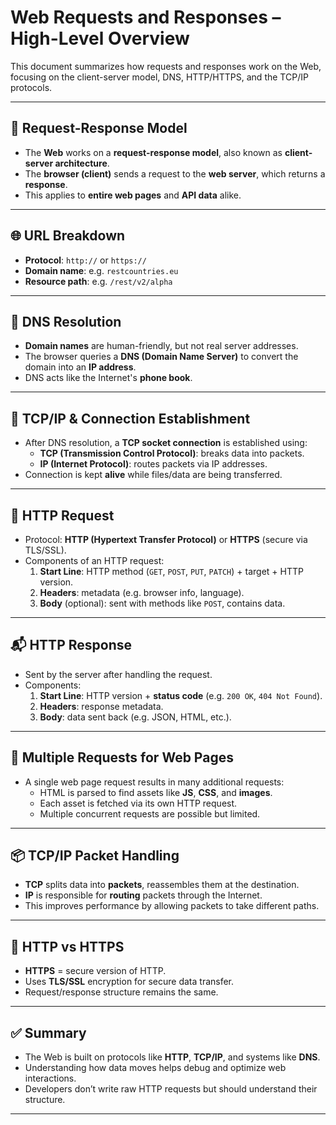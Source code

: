 # Web Requests and Responses – High-Level Overview

This document summarizes how requests and responses work on the Web, focusing on the client-server model, DNS, HTTP/HTTPS, and the TCP/IP protocols.

---

## 🔁 Request-Response Model

- The **Web** works on a **request-response model**, also known as **client-server architecture**.
- The **browser (client)** sends a request to the **web server**, which returns a **response**.
- This applies to **entire web pages** and **API data** alike.

---

## 🌐 URL Breakdown

- **Protocol**: `http://` or `https://`
- **Domain name**: e.g. `restcountries.eu`
- **Resource path**: e.g. `/rest/v2/alpha`

---

## 📡 DNS Resolution

- **Domain names** are human-friendly, but not real server addresses.
- The browser queries a **DNS (Domain Name Server)** to convert the domain into an **IP address**.
- DNS acts like the Internet's **phone book**.

---

## 🔌 TCP/IP & Connection Establishment

- After DNS resolution, a **TCP socket connection** is established using:
  - **TCP (Transmission Control Protocol)**: breaks data into packets.
  - **IP (Internet Protocol)**: routes packets via IP addresses.
- Connection is kept **alive** while files/data are being transferred.

---

## 📨 HTTP Request

- Protocol: **HTTP (Hypertext Transfer Protocol)** or **HTTPS** (secure via TLS/SSL).
- Components of an HTTP request:
  1. **Start Line**: HTTP method (`GET`, `POST`, `PUT`, `PATCH`) + target + HTTP version.
  2. **Headers**: metadata (e.g. browser info, language).
  3. **Body** (optional): sent with methods like `POST`, contains data.

---

## 📬 HTTP Response

- Sent by the server after handling the request.
- Components:
  1. **Start Line**: HTTP version + **status code** (e.g. `200 OK`, `404 Not Found`).
  2. **Headers**: response metadata.
  3. **Body**: data sent back (e.g. JSON, HTML, etc.).

---

## 📁 Multiple Requests for Web Pages

- A single web page request results in many additional requests:
  - HTML is parsed to find assets like **JS**, **CSS**, and **images**.
  - Each asset is fetched via its own HTTP request.
  - Multiple concurrent requests are possible but limited.

---

## 📦 TCP/IP Packet Handling

- **TCP** splits data into **packets**, reassembles them at the destination.
- **IP** is responsible for **routing** packets through the Internet.
- This improves performance by allowing packets to take different paths.

---

## 🔐 HTTP vs HTTPS

- **HTTPS** = secure version of HTTP.
- Uses **TLS/SSL** encryption for secure data transfer.
- Request/response structure remains the same.

---

## ✅ Summary

- The Web is built on protocols like **HTTP**, **TCP/IP**, and systems like **DNS**.
- Understanding how data moves helps debug and optimize web interactions.
- Developers don’t write raw HTTP requests but should understand their structure.

---
